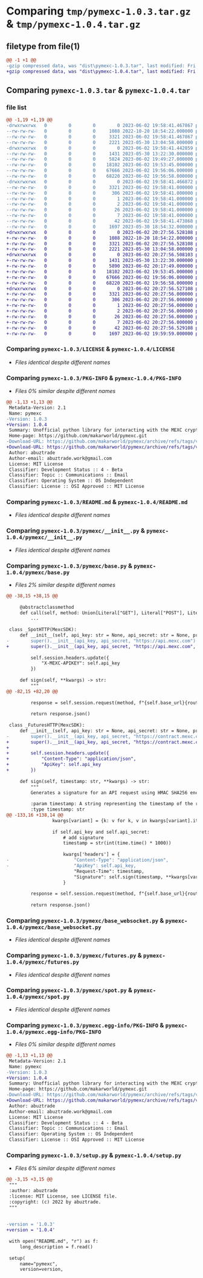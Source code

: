 # Comparing `tmp/pymexc-1.0.3.tar.gz` & `tmp/pymexc-1.0.4.tar.gz`

## filetype from file(1)

```diff
@@ -1 +1 @@
-gzip compressed data, was "dist\pymexc-1.0.3.tar", last modified: Fri Jun  2 19:58:41 2023, max compression
+gzip compressed data, was "dist\pymexc-1.0.4.tar", last modified: Fri Jun  2 20:27:56 2023, max compression
```

## Comparing `pymexc-1.0.3.tar` & `pymexc-1.0.4.tar`

### file list

```diff
@@ -1,19 +1,19 @@
-drwxrwxrwx   0        0        0        0 2023-06-02 19:58:41.467867 pymexc-1.0.3/
--rw-rw-rw-   0        0        0     1088 2022-10-20 18:54:22.000000 pymexc-1.0.3/LICENSE
--rw-rw-rw-   0        0        0     3321 2023-06-02 19:58:41.467867 pymexc-1.0.3/PKG-INFO
--rw-rw-rw-   0        0        0     2221 2023-05-30 13:04:58.000000 pymexc-1.0.3/README.md
-drwxrwxrwx   0        0        0        0 2023-06-02 19:58:41.442859 pymexc-1.0.3/pymexc/
--rw-rw-rw-   0        0        0     1431 2023-05-30 13:22:30.000000 pymexc-1.0.3/pymexc/__init__.py
--rw-rw-rw-   0        0        0     5824 2023-06-02 19:49:27.000000 pymexc-1.0.3/pymexc/base.py
--rw-rw-rw-   0        0        0    18102 2023-06-02 19:53:45.000000 pymexc-1.0.3/pymexc/base_websocket.py
--rw-rw-rw-   0        0        0    67666 2023-06-02 19:56:06.000000 pymexc-1.0.3/pymexc/futures.py
--rw-rw-rw-   0        0        0    68220 2023-06-02 19:56:58.000000 pymexc-1.0.3/pymexc/spot.py
-drwxrwxrwx   0        0        0        0 2023-06-02 19:58:41.466872 pymexc-1.0.3/pymexc.egg-info/
--rw-rw-rw-   0        0        0     3321 2023-06-02 19:58:41.000000 pymexc-1.0.3/pymexc.egg-info/PKG-INFO
--rw-rw-rw-   0        0        0      306 2023-06-02 19:58:41.000000 pymexc-1.0.3/pymexc.egg-info/SOURCES.txt
--rw-rw-rw-   0        0        0        1 2023-06-02 19:58:41.000000 pymexc-1.0.3/pymexc.egg-info/dependency_links.txt
--rw-rw-rw-   0        0        0        2 2023-06-02 19:58:41.000000 pymexc-1.0.3/pymexc.egg-info/not-zip-safe
--rw-rw-rw-   0        0        0       26 2023-06-02 19:58:41.000000 pymexc-1.0.3/pymexc.egg-info/requires.txt
--rw-rw-rw-   0        0        0        7 2023-06-02 19:58:41.000000 pymexc-1.0.3/pymexc.egg-info/top_level.txt
--rw-rw-rw-   0        0        0       42 2023-06-02 19:58:41.473868 pymexc-1.0.3/setup.cfg
--rw-rw-rw-   0        0        0     1697 2023-05-30 18:54:32.000000 pymexc-1.0.3/setup.py
+drwxrwxrwx   0        0        0        0 2023-06-02 20:27:56.528108 pymexc-1.0.4/
+-rw-rw-rw-   0        0        0     1088 2022-10-20 18:54:22.000000 pymexc-1.0.4/LICENSE
+-rw-rw-rw-   0        0        0     3321 2023-06-02 20:27:56.528108 pymexc-1.0.4/PKG-INFO
+-rw-rw-rw-   0        0        0     2221 2023-05-30 13:04:58.000000 pymexc-1.0.4/README.md
+drwxrwxrwx   0        0        0        0 2023-06-02 20:27:56.508103 pymexc-1.0.4/pymexc/
+-rw-rw-rw-   0        0        0     1431 2023-05-30 13:22:30.000000 pymexc-1.0.4/pymexc/__init__.py
+-rw-rw-rw-   0        0        0     5890 2023-06-02 20:17:49.000000 pymexc-1.0.4/pymexc/base.py
+-rw-rw-rw-   0        0        0    18102 2023-06-02 19:53:45.000000 pymexc-1.0.4/pymexc/base_websocket.py
+-rw-rw-rw-   0        0        0    67666 2023-06-02 19:56:06.000000 pymexc-1.0.4/pymexc/futures.py
+-rw-rw-rw-   0        0        0    68220 2023-06-02 19:56:58.000000 pymexc-1.0.4/pymexc/spot.py
+drwxrwxrwx   0        0        0        0 2023-06-02 20:27:56.527108 pymexc-1.0.4/pymexc.egg-info/
+-rw-rw-rw-   0        0        0     3321 2023-06-02 20:27:56.000000 pymexc-1.0.4/pymexc.egg-info/PKG-INFO
+-rw-rw-rw-   0        0        0      306 2023-06-02 20:27:56.000000 pymexc-1.0.4/pymexc.egg-info/SOURCES.txt
+-rw-rw-rw-   0        0        0        1 2023-06-02 20:27:56.000000 pymexc-1.0.4/pymexc.egg-info/dependency_links.txt
+-rw-rw-rw-   0        0        0        2 2023-06-02 20:27:56.000000 pymexc-1.0.4/pymexc.egg-info/not-zip-safe
+-rw-rw-rw-   0        0        0       26 2023-06-02 20:27:56.000000 pymexc-1.0.4/pymexc.egg-info/requires.txt
+-rw-rw-rw-   0        0        0        7 2023-06-02 20:27:56.000000 pymexc-1.0.4/pymexc.egg-info/top_level.txt
+-rw-rw-rw-   0        0        0       42 2023-06-02 20:27:56.529108 pymexc-1.0.4/setup.cfg
+-rw-rw-rw-   0        0        0     1697 2023-06-02 19:59:59.000000 pymexc-1.0.4/setup.py
```

### Comparing `pymexc-1.0.3/LICENSE` & `pymexc-1.0.4/LICENSE`

 * *Files identical despite different names*

### Comparing `pymexc-1.0.3/PKG-INFO` & `pymexc-1.0.4/PKG-INFO`

 * *Files 0% similar despite different names*

```diff
@@ -1,13 +1,13 @@
 Metadata-Version: 2.1
 Name: pymexc
-Version: 1.0.3
+Version: 1.0.4
 Summary: Unofficial python library for interacting with the MEXC crypto exchange
 Home-page: https://github.com/makarworld/pymexc.git
-Download-URL: https://github.com/makarworld/pymexc/archive/refs/tags/v1.0.3.zip
+Download-URL: https://github.com/makarworld/pymexc/archive/refs/tags/v1.0.4.zip
 Author: abuztrade
 Author-email: abuztrade.work@gmail.com
 License: MIT License
 Classifier: Development Status :: 4 - Beta
 Classifier: Topic :: Communications :: Email
 Classifier: Operating System :: OS Independent
 Classifier: License :: OSI Approved :: MIT License
```

### Comparing `pymexc-1.0.3/README.md` & `pymexc-1.0.4/README.md`

 * *Files identical despite different names*

### Comparing `pymexc-1.0.3/pymexc/__init__.py` & `pymexc-1.0.4/pymexc/__init__.py`

 * *Files identical despite different names*

### Comparing `pymexc-1.0.3/pymexc/base.py` & `pymexc-1.0.4/pymexc/base.py`

 * *Files 2% similar despite different names*

```diff
@@ -38,15 +38,15 @@
     
     @abstractclassmethod
     def call(self, method: Union[Literal["GET"], Literal["POST"], Literal["PUT"], Literal["DELETE"]], router: str, *args, **kwargs) -> dict:
         ...
 
 class _SpotHTTP(MexcSDK):
     def __init__(self, api_key: str = None, api_secret: str = None, proxies: dict = None):
-        super().__init__(api_key, api_secret, "https://api.mexc.com")
+        super().__init__(api_key, api_secret, "https://api.mexc.com", proxies = proxies)
 
         self.session.headers.update({
             "X-MEXC-APIKEY": self.api_key
         })
 
     def sign(self, **kwargs) -> str:
         """
@@ -82,15 +82,20 @@
 
         response = self.session.request(method, f"{self.base_url}{router}", *args, **kwargs)
 
         return response.json()
     
 class _FuturesHTTP(MexcSDK):
     def __init__(self, api_key: str = None, api_secret: str = None, proxies: dict = None):
-        super().__init__(api_key, api_secret, "https://contract.mexc.com")
+        super().__init__(api_key, api_secret, "https://contract.mexc.com", proxies = proxies)
+
+        self.session.headers.update({
+            "Content-Type": "application/json",
+            "ApiKey": self.api_key
+        })
 
     def sign(self, timestamp: str, **kwargs) -> str:
         """
         Generates a signature for an API request using HMAC SHA256 encryption.
 
         :param timestamp: A string representing the timestamp of the request.
         :type timestamp: str
@@ -133,16 +138,14 @@
                 kwargs[variant] = {k: v for k, v in kwargs[variant].items() if v is not None}
             
                 if self.api_key and self.api_secret:
                     # add signature
                     timestamp = str(int(time.time() * 1000))
 
                     kwargs['headers'] = {
-                        "Content-Type": "application/json",
-                        "ApiKey": self.api_key,
                         "Request-Time": timestamp,
                         "Signature": self.sign(timestamp, **kwargs[variant])
                     }
 
         response = self.session.request(method, f"{self.base_url}{router}", *args, **kwargs)
 
         return response.json()
```

### Comparing `pymexc-1.0.3/pymexc/base_websocket.py` & `pymexc-1.0.4/pymexc/base_websocket.py`

 * *Files identical despite different names*

### Comparing `pymexc-1.0.3/pymexc/futures.py` & `pymexc-1.0.4/pymexc/futures.py`

 * *Files identical despite different names*

### Comparing `pymexc-1.0.3/pymexc/spot.py` & `pymexc-1.0.4/pymexc/spot.py`

 * *Files identical despite different names*

### Comparing `pymexc-1.0.3/pymexc.egg-info/PKG-INFO` & `pymexc-1.0.4/pymexc.egg-info/PKG-INFO`

 * *Files 0% similar despite different names*

```diff
@@ -1,13 +1,13 @@
 Metadata-Version: 2.1
 Name: pymexc
-Version: 1.0.3
+Version: 1.0.4
 Summary: Unofficial python library for interacting with the MEXC crypto exchange
 Home-page: https://github.com/makarworld/pymexc.git
-Download-URL: https://github.com/makarworld/pymexc/archive/refs/tags/v1.0.3.zip
+Download-URL: https://github.com/makarworld/pymexc/archive/refs/tags/v1.0.4.zip
 Author: abuztrade
 Author-email: abuztrade.work@gmail.com
 License: MIT License
 Classifier: Development Status :: 4 - Beta
 Classifier: Topic :: Communications :: Email
 Classifier: Operating System :: OS Independent
 Classifier: License :: OSI Approved :: MIT License
```

### Comparing `pymexc-1.0.3/setup.py` & `pymexc-1.0.4/setup.py`

 * *Files 6% similar despite different names*

```diff
@@ -3,15 +3,15 @@
 """
 :author: abuztrade
 :license: MIT License, see LICENSE file.
 :copyright: (c) 2022 by abuztrade.
 """
 
 
-version = '1.0.3'
+version = '1.0.4'
 
 with open("README.md", "r") as f:
     long_description = f.read()
 
 setup(
     name="pymexc",
     version=version,
```

